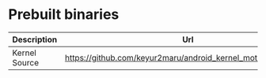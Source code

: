 Prebuilt binaries
======================

| **Description** | **Url**                                                     | **Branch** |
|-----------------|-------------------------------------------------------------|------------|
| Kernel Source   | https://github.com/keyur2maru/android_kernel_motorola_sdm632 | twrp-9.0   |
